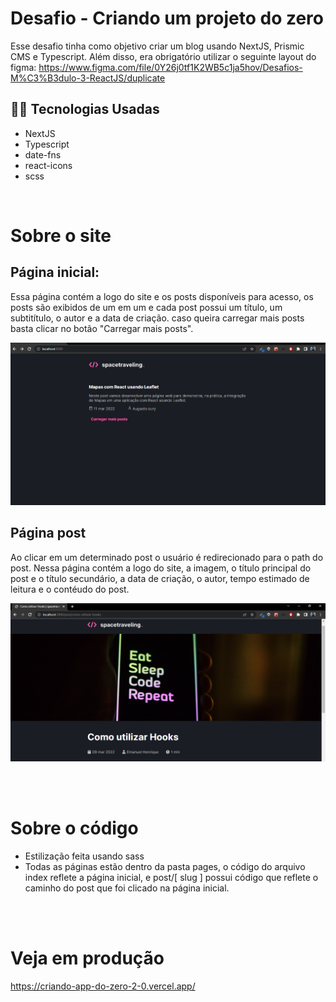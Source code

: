 #  Desafio - Criando um projeto do zero

Esse desafio tinha como objetivo criar um blog usando NextJS, Prismic CMS e Typescript.
Além disso, era obrigatório utilizar o seguinte layout do figma: https://www.figma.com/file/0Y26j0tf1K2WB5c1ja5hov/Desafios-M%C3%B3dulo-3-ReactJS/duplicate

## 👩‍💻 Tecnologias Usadas
* NextJS
* Typescript
* date-fns
* react-icons
* scss

<br>

# Sobre o site

## Página inicial:

Essa página contém a logo do site e os posts disponíveis para acesso, os posts são exibidos de um em um e cada post possui um título, um subtitítulo, o autor e a data de criação. caso queira carregar mais posts basta clicar no botão "Carregar mais posts".

![imagem-pagina-inicial](./public/example_initialpage.png)

## Página post
Ao clicar em um determinado post o usuário é redirecionado para o path do post.
Nessa página contém a logo do site, a imagem, o título principal do post e o título secundário, a data de criação, o autor, tempo estimado de leitura e o contéudo do post.

![imagem-pagina-post](./public/example_pageposts.png)

<br>
<br>

# Sobre o código
- Estilização feita usando sass
- Todas as páginas estão dentro da pasta pages, o código do arquivo index reflete a página inicial, e post/[ slug ] possui código que reflete o caminho do post que foi clicado na página inicial.
<br>
<br>

# Veja em produção
https://criando-app-do-zero-2-0.vercel.app/
